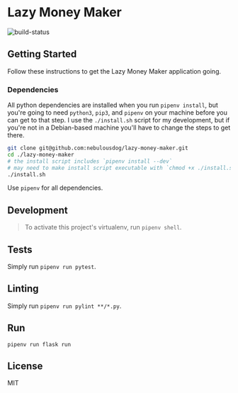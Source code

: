 # Lazy Money Maker

![build-status](https://travis-ci.org/nebulousdog/lazy-money-maker.svg?branch=master)

## Getting Started

Follow these instructions to get the Lazy Money Maker application going.

### Dependencies

All python dependencies are installed when you run `pipenv install`, but you're going to need `python3`, `pip3`, and `pipenv` on your machine before you can get to that step. I use the `./install.sh` script for my development, but if you're not in a Debian-based machine you'll have to change the steps to get there.

```bash
git clone git@github.com:nebulousdog/lazy-money-maker.git
cd ./lazy-money-maker
# the install script includes `pipenv install --dev`
# may need to make install script executable with `chmod +x ./install.sh`
./install.sh
```

Use `pipenv` for all dependencies.

## Development

> To activate this project's virtualenv, run `pipenv shell`.

## Tests

Simply run `pipenv run pytest`.

## Linting

Simply run `pipenv run pylint **/*.py`.

## Run

`pipenv run flask run`

## License

MIT
